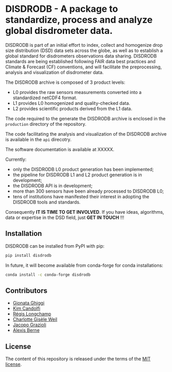 # DISDRODB - A package to standardize, process and analyze global disdrometer data.

DISDRODB is part of an initial effort to index, collect and homogenize drop size distribution (DSD) data sets across the globe,
as well as to establish a global standard for disdrometers observations data sharing. 
DISDRODB standards are being established following FAIR data best practices and Climate & Forecast (CF) conventions, and will facilitate the preprocessing, analysis and visualization of disdrometer data.  

The DISDRODB archive is composed of 3 product levels:
- L0 provides the raw sensors measurements converted into a standardized netCDF4 format.
- L1 provides L0 homogenized and quality-checked data.
- L2 provides scientific products derived from the L1 data.

The code required to the generate the DISDRODB archive is enclosed in the `production` directory of the repository. 

The code facilitating the analysis and visualization of the DISDRODB archive is available in the `api` direcotry.

The software documentation is available at XXXXX. 

Currently: 
- only the DISDRODB L0 product generation has been implemented;
- the pipeline for DISDRODB L1 and L2 product generation is in development;
- the DISDRODB API is in development; 
- more than 300 sensors have been already processed to DISDRODB L0; 
- tens of institutions have manifested their interest in adopting the DISDRODB tools and standards. 

Consequently **IT IS TIME TO GET INVOLVED**. If you have ideas, algorithms, data or expertise in the DSD field, just **GET IN TOUCH** !!!



## Installation

DISDRODB can be installed from PyPI with pip: 

  ```sh
  pip install disdrodb
  ```
  
In future, it will become available from conda-forge for conda installations:   

  ```sh
  conda install -c conda-forge disdrodb
  ```
 
## Contributors

* [Gionata Ghiggi](https://people.epfl.ch/gionata.ghiggi)
* [Kim Candolfi](https://github.com/KimCandolfi)
* [Régis Longchamp](https://people.epfl.ch/regis.longchamp)
* [Charlotte Gisèle Weil](https://people.epfl.ch/charlotte.weil)
* [Jacopo Grazioli](https://people.epfl.ch/jacopo.grazioli) 
* [Alexis Berne](https://people.epfl.ch/alexis.berne?lang=en)

## License

The content of this repository is released under the terms of the [MIT license](LICENSE.txt).
